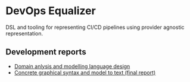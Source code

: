 # DevOps Equalizer
DSL and tooling for representing CI/CD pipelines using provider agnostic representation.

## Development reports
- [Domain anlysis and modelling language design](docs/Domain_analysis_and_modelling_language_design.md)
- [Concrete graphical syntax and model to text (final report)](docs/Concrete_graphical_syntax_and_model_to_text.md)
